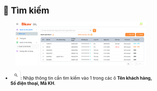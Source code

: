 # 🔎 Tìm kiếm

<figure><img src="../.gitbook/assets/9.png" alt=""><figcaption></figcaption></figure>

* ![](../.gitbook/assets/10.png): Nhập thông tin cần tìm kiếm vào 1 trong các ô **Tên khách hàng, Số điện thoại, Mã KH**.
